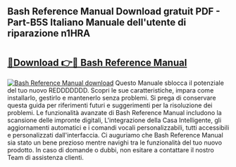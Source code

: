 ## Bash Reference Manual Download gratuit PDF - Part-B5S Italiano Manuale dell'utente di riparazione n1HRA

# <h2><a href="http://dfexni.blite.top/?on=Bash+Reference+Manual">🔗Download 👉🔴 Bash Reference Manual</a></h2>

[![Bash Reference Manual download](https://i.imgur.com/lujVjoI.png)](http://dfexni.blite.top/?on=Bash+Reference+Manual)
Questo Manuale sblocca il potenziale del tuo nuovo REDDDDDDD. Scopri le sue caratteristiche, impara come installarlo, gestirlo e mantenerlo senza problemi. Si prega di conservare questa guida per riferimenti futuri e suggerimenti per la risoluzione dei problemi. Le funzionalità avanzate di Bash Reference Manual includono la scansione delle impronte digitali, L'integrazione della Casa Intelligente, gli aggiornamenti automatici e i comandi vocali personalizzabili, tutti accessibili e personalizzati dall'interfaccia. Ci auguriamo che Bash Reference Manual sia stato un bene prezioso mentre navighi tra le funzionalità del tuo nuovo prodotto. In caso di domande o dubbi, non esitare a contattare il nostro Team di assistenza clienti.
